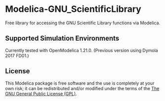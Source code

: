 # Modelica-GNU_ScientificLibrary

Free library for accessing the GNU Scientific Library functions via Modelica.

## Supported Simulation Environments

Currently tested with OpenModelica 1.21.0.
(Previous version using Dymola 2017 FD01.)

## License

This Modelica package is free software and the use is completely at your own risk;
it can be redistributed and/or modified under the terms of the [The GNU General Public License (GPL)](https://www.gnu.org/copyleft/gpl.html).
